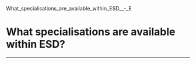 What_specialisations_are_available_within_ESD__-_E



What specialisations are available within ESD?
==============================================

---

